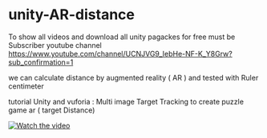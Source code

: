 # unity-AR-distance

To show all videos and download  all unity pagackes for free must be Subscriber youtube channel 
https://www.youtube.com/channel/UCNJVG9_IebHe-NF-K_Y8Grw?sub_confirmation=1

we can calculate distance by augmented reality ( AR ) and tested with Ruler centimeter


tutorial Unity  and vuforia : Multi image Target Tracking to create puzzle game ar ( target Distance)


[![Watch the video](https://img.youtube.com/vi/HlkQb9M1aDM/0.jpg)](http://youtu.be/HlkQb9M1aDM)



